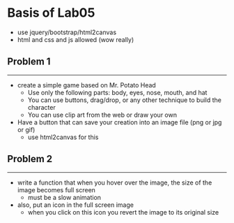 # Basis of Lab05
- use jquery/bootstrap/html2canvas
- html and css and js allowed (wow really)
## Problem 1
---
- create a simple game based on Mr. Potato Head
  - Use only the following parts: body, eyes, nose, mouth, and hat
  - You can use buttons, drag/drop, or any other technique to build the character
  - You can use clip art from the web or draw your own
- Have a button that can save your creation into an image file (png or jpg or gif)
  - use html2canvas for this 


## Problem 2
--- 
- write a function that when you hover over the image, the size of the image becomes full screen
  - must be a slow animation
- also, put an icon in the full screen image
  - when you click on this icon you revert the image to its original size   
